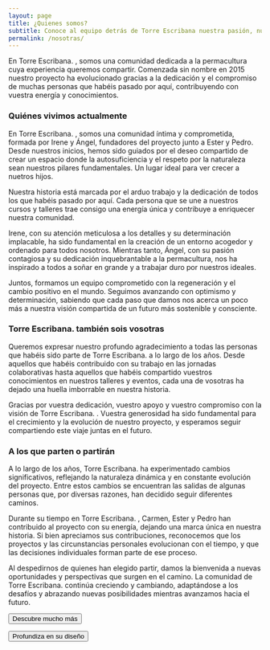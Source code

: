 ```yaml
---
layout: page
title: ¿Quienes somos?
subtitle: Conoce al equipo detrás de Torre Escribana nuestra pasión, nuestro compromiso y nuestra visión.
permalink: /nosotras/
---
```


En <span class="letralogo"> Torre Escribana. </span>, somos una comunidad dedicada a la permacultura cuya experiencia queremos compartir. Comenzada sin nombre en 2015 nuestro proyecto ha evolucionado gracias a la dedicación y el compromiso de muchas personas que habéis pasado por aquí, contribuyendo con vuestra energía y conocimientos.

### Quiénes vivimos actualmente

En <span class="letralogo"> Torre Escribana. </span>, somos una comunidad íntima y comprometida, formada por Irene y Ángel, fundadores del proyecto junto a Ester y Pedro. Desde nuestros inicios, hemos sido guiados por el deseo compartido de crear un espacio donde la autosuficiencia y el respeto por la naturaleza sean nuestros pilares fundamentales. Un lugar ideal para ver crecer a nuetros hijos.

Nuestra historia está marcada por el arduo trabajo y la dedicación de todos los que habéis pasado por aquí. Cada persona que se une a nuestros cursos y talleres trae consigo una energía única y contribuye a enriquecer nuestra comunidad.

Irene, con su atención meticulosa a los detalles y su determinación implacable, ha sido fundamental en la creación de un entorno acogedor y ordenado para todos nosotros. Mientras tanto, Ángel, con su pasión contagiosa y su dedicación inquebrantable a la permacultura, nos ha inspirado a todos a soñar en grande y a trabajar duro por nuestros ideales.

Juntos, formamos un equipo comprometido con la regeneración y el cambio positivo en el mundo. Seguimos avanzando con optimismo y determinación, sabiendo que cada paso que damos nos acerca un poco más a nuestra visión compartida de un futuro más sostenible y consciente.


### <span class="letralogo"> Torre Escribana. </span> también sois vosotras

Queremos expresar nuestro profundo agradecimiento a todas las personas que habéis sido parte de <span class="letralogo"> Torre Escribana. </span> a lo largo de los años. Desde aquellos que habéis contribuido con su trabajo en las jornadas colaborativas hasta aquellos que habéis compartido vuestros conocimientos en nuestros talleres y eventos, cada una de vosotras ha dejado una huella imborrable en nuestra historia.

Gracias por vuestra dedicación, vuestro apoyo y vuestro compromiso con la visión de <span class="letralogo"> Torre Escribana. </span>. Vuestra generosidad ha sido fundamental para el crecimiento y la evolución de nuestro proyecto, y esperamos seguir compartiendo este viaje juntas en el futuro.

### A los que parten o partirán

A lo largo de los años, <span class="letralogo"> Torre Escribana. </span> ha experimentado cambios significativos, reflejando la naturaleza dinámica y en constante evolución del proyecto. Entre estos cambios se encuentran las salidas de algunas personas que, por diversas razones, han decidido seguir diferentes caminos.

Durante su tiempo en <span class="letralogo"> Torre Escribana. </span>, Carmen, Ester y Pedro han contribuido al proyecto con su energía, dejando una marca única en nuestra historia. Si bien apreciamos sus contribuciones, reconocemos que los proyectos y las circunstancias personales evolucionan con el tiempo, y que las decisiones individuales forman parte de ese proceso.

Al despedirnos de quienes han elegido partir, damos la bienvenida a nuevas oportunidades y perspectivas que surgen en el camino. La comunidad de <span class="letralogo"> Torre Escribana. </span> continúa creciendo y cambiando, adaptándose a los desafíos y abrazando nuevas posibilidades mientras avanzamos hacia el futuro.

<a href="{{ '/proyecto ' | absolute_url  }}" ><button>Descubre mucho más</button>   </a>

<a href="{{ '/diseno ' | absolute_url  }}" ><button>Profundiza en su diseño</button>   </a>
